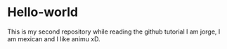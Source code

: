 # Hello-world
This is my second repository while reading the github tutorial
I am jorge, I am mexican and I like animu xD.
